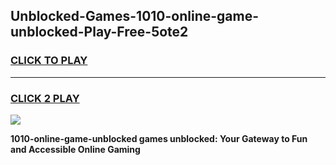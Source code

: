 
## Unblocked-Games-1010-online-game-unblocked-Play-Free-5ote2
<h3>
<a href="https://premium76.site?title=1010-online-game-unblocked&ref=20A">CLICK TO PLAY</a></h3>
<hr>

<h3>
<a href="https://premium76.site?title=1010-online-game-unblocked&ref=20A">CLICK 2 PLAY</a>
  
</h3>

<a href="https://premium76.site?title=1010-online-game-unblocked&ref=20A"><img src="https://clearcache.store/games.png"></a>


**1010-online-game-unblocked games unblocked: Your Gateway to Fun and Accessible Online Gaming**
